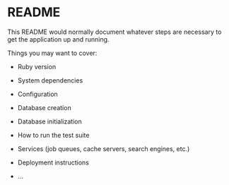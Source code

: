 # README

This README would normally document whatever steps are necessary to get the
application up and running.

Things you may want to cover:

* Ruby version

* System dependencies

* Configuration

* Database creation

* Database initialization

* How to run the test suite

* Services (job queues, cache servers, search engines, etc.)

* Deployment instructions

* ...


<!-- Comments on where to pick back up -->
<!--
    -Continue adding validations for all models
    -Test routes that are set up in Postman
    -Create and delete an Employee from the Admin side
    -Change creation of an Employee to only be able to be done by an Admin member
-->